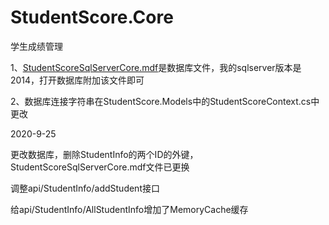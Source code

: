 # StudentScore.Core
学生成绩管理

1、[StudentScoreSqlServerCore.mdf](https://github.com/LiLeIcode/StudentScore.Core/blob/master/StudentScore.Core/StudentScoreSqlServerCore.mdf)是数据库文件，我的sqlserver版本是2014，打开数据库附加该文件即可

2、数据库连接字符串在StudentScore.Models中的StudentScoreContext.cs中更改

2020-9-25

更改数据库，删除StudentInfo的两个ID的外键，StudentScoreSqlServerCore.mdf文件已更换

调整api/StudentInfo/addStudent接口

给api/StudentInfo/AllStudentInfo增加了MemoryCache缓存

